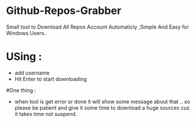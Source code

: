 # Github-Repos-Grabber
Small tool to Download All Repos Account Automaticly ,Simple And Easy for Windows Users..
# USing : 
- add username 
- Hit Enter to start downloading 

#One thing : 
- when tool is get error or done it will show some message about that ..
so please be patient and give it some time to download a huge sources cuz it takes time not suspend.
